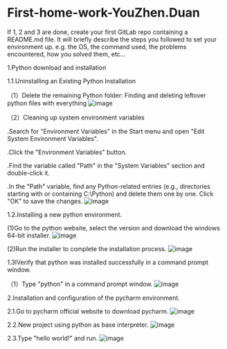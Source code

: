 # First-home-work-YouZhen.Duan
If 1, 2 and 3 are done, create your first GitLab repo containing a README.md file. It will briefly describe the steps you followed to set your environment up. e.g. the OS, the command used, the problems encountered, how you solved them, etc...

1.Python download and installation

1.1.Uninstalling an Existing Python Installation

（1）Delete the remaining Python folder:
Finding and deleting leftover python files with everything
![image](https://github.com/YorkDuan/First-home-work-YouZhen.Duan/assets/156828673/454e9b63-388c-4390-9215-ea1913777f5a)

（2）Cleaning up system environment variables

.Search for "Environment Variables" in the Start menu and open "Edit System Environment Variables".

.Click the "Environment Variables" button.

.Find the variable called "Path" in the "System Variables" section and double-click it.

.In the "Path" variable, find any Python-related entries (e.g., directories starting with or containing C:\Python) and delete them one by one. Click "OK" to save the changes.
![image](https://github.com/YorkDuan/First-home-work-YouZhen.Duan/assets/156828673/6cb9687a-e276-4808-95de-db2b7511e6f7)

1.2.Installing a new python environment.

(1)Go to the python website, select the version and download the windows 64-bit installer.
![image](https://github.com/YorkDuan/First-home-work-YouZhen.Duan/assets/156828673/35b5115e-78cb-49bb-a9d6-cec069982a86)

(2)Run the installer to complete the installation process.
![image](https://github.com/YorkDuan/First-home-work-YouZhen.Duan/assets/156828673/cd74879d-bbc4-40d4-b733-3663ec875a42)

1.3IVerify that python was installed successfully in a command prompt window.

（1）Type "python" in a command prompt window.
![image](https://github.com/YorkDuan/First-home-work-YouZhen.Duan/assets/156828673/886f1dea-e28e-48e7-a299-a805291b7fb8)

2.Installation and configuration of the pycharm environment.

2.1.Go to pycharm official website to download pycharm.
![image](https://github.com/YorkDuan/First-home-work-YouZhen.Duan/assets/156828673/ce505791-f96a-4a7e-9eb1-e5e8bd167a41)

2.2.New project using python as base interpreter.
![image](https://github.com/YorkDuan/First-home-work-YouZhen.Duan/assets/156828673/8c92ac63-504c-4af5-9037-59b565d262fe)

2.3.Type "hello world!" and run.
![image](https://github.com/YorkDuan/First-home-work-YouZhen.Duan/assets/156828673/70c667c2-17b6-4b3a-8864-23dcb0706fb6)











